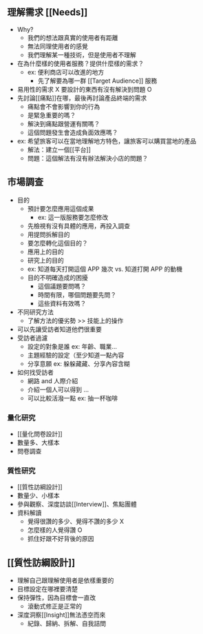 ## 理解需求 [[Needs]]
- Why?
	- 我們的想法跟真實的使用者有距離
	- 無法同理使用者的感覺
	- 我們理解某一種技術，但是使用者不理解
- 在為什麼樣的使用者服務？提供什麼樣的需求？
	- ex: 便利商店可以改進的地方
		- 先了解要為哪一群 [[Target Audience]] 服務
- 易用性的需求 X 要設計的東西有沒有解決到問題 O
- 先討論[[痛點]]在哪，最後再討論產品終端的需求
	- 痛點會不會影響到你的行為
	- 是緊急重要的嗎？
	- 解決到痛點跟營運有關嗎？
	- 這個問題發生會造成負面效應嗎？
- ex: 希望旅客可以在當地理解地方特色，讓旅客可以購買當地的產品
	- 解法：建立一個[[平台]]
	- 問題：這個解法有沒有辦法解決小店的問題？

## 市場調查
- 目的
	- 預計要怎麼應用這個成果
		- ex: 這一版服務要怎麼修改
	- 先檢視有沒有具體的應用，再投入調查
	- 用提問拆解目的
	- 要怎麼轉化這個目的？
	- 應用上的目的
	- 研究上的目的
	- ex: 知道每天打開這個 APP 幾次 vs. 知道打開 APP 的動機
	- 目的不明確造成的困擾
		- 這個議題要問嗎？
		- 時間有限，哪個問題要先問？
		- 這些資料有效嗎？
- 不同研究方法
	- 了解方法的優劣勢 >> 技能上的操作
- 可以先讓受訪者知道他們很重要
- 受訪者過濾
	- 設定的對象是誰 ex: 年齡、職業...
	- 主題經驗的設定（至少知道一點內容
	- 分享意願 ex: 躲躲藏藏、分享內容含糊
- 如何找受訪者
	- 網路 and 人際介紹
	- 介紹一個人可以得到 ...
	- 可以比較活潑一點 ex: 抽一杯咖啡
### 量化研究
- [[量化問卷設計]]
- 數量多、大樣本
- 問卷調查
### 質性研究
- [[質性訪綱設計]]
- 數量少、小樣本	
- 參與觀察、深度訪談[[Interview]]、焦點團體
- 資料解讀
	- 覺得很讚的多少、覺得不讚的多少 X
	- 怎麼樣的人覺得讚 O
	- 抓住好跟不好背後的原因

## [[質性訪綱設計]]

- 理解自己跟理解使用者是依樣重要的
- 目標設定在哪裡要清楚
- 保持彈性，因為目標會一直改
	- 滾動式修正是正常的
- 深度洞察[[Insight]]無法憑空而來
	- 紀錄、歸納、拆解、自我詰問